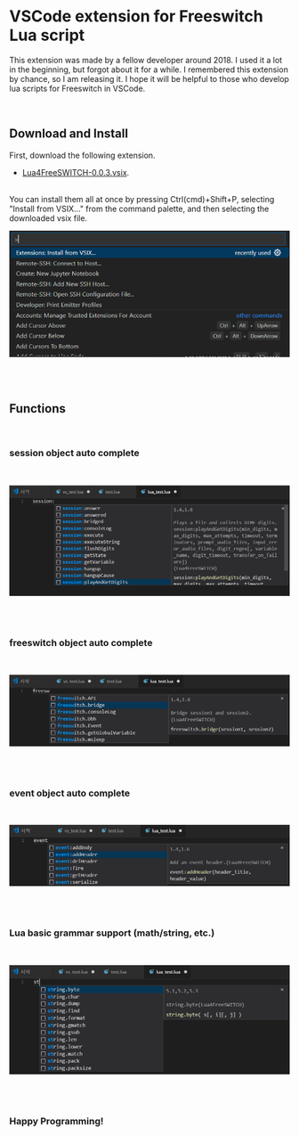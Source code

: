 # VSCode extension for Freeswitch Lua script

This extension was made by a fellow developer around 2018. I used it a lot in the beginning, but forgot about it for a while. I remembered this extension by chance, so I am releasing it. I hope it will be helpful to those who develop lua scripts for Freeswitch in VSCode.

<br>

## Download and Install

First, download the following extension.
* [Lua4FreeSWITCH-0.0.3.vsix](https://github.com/raspberry-pi-maker/VoIP-related-codes/blob/main/FreeSWITCH/tools/Lua4FreeSWITCH-0.0.3.vsix). 

<br>
You can install them all at once by pressing Ctrl(cmd)+Shift+P, selecting "Install from VSIX..." from the command palette, and then selecting the downloaded vsix file.

<br/>

![install](./images/1.png)<br/><br/>

<br>

## Functions

<br>

### session object auto complete

<br/>

![install](./images/2.png)<br/><br/>


<br>

### freeswitch object auto complete

<br/>

![install](./images/3.png)<br/><br/>

<br>

### event object auto complete

<br/>

![install](./images/4.png)<br/><br/>


<br>

### Lua basic grammar support (math/string, etc.)

<br/>

![install](./images/5.png)<br/><br/>


<br>

### Happy Programming!